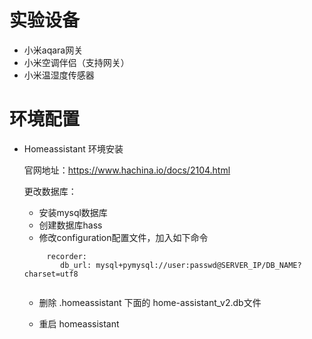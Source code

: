 # 实验设备
- 小米aqara网关
- 小米空调伴侣（支持网关）
- 小米温湿度传感器

# 环境配置
- Homeassistant 环境安装
  
  官网地址：https://www.hachina.io/docs/2104.html
  
  更改数据库：
     -  安装mysql数据库
     -  创建数据库hass
     -  修改configuration配置文件，加入如下命令
    ```
         recorder:
            db_url: mysql+pymysql://user:passwd@SERVER_IP/DB_NAME?charset=utf8
          
    ```     
     - 删除 .homeassistant 下面的 home-assistant_v2.db文件  
     
     - 重启 homeassistant
     
       
       
     
